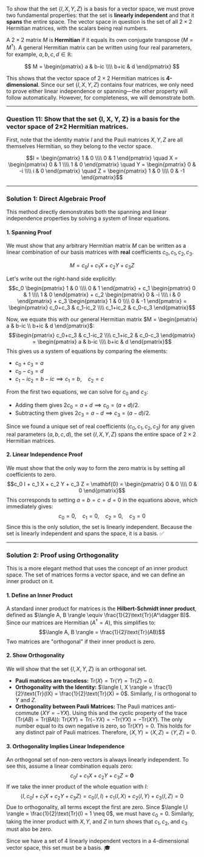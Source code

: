 To show that the set $\{I, X, Y, Z\}$ is a basis for a vector space, we must prove two fundamental properties: that the set is **linearly independent** and that it **spans** the entire space. The vector space in question is the set of all $2 \times 2$ Hermitian matrices, with the scalars being real numbers.

A $2 \times 2$ matrix $M$ is **Hermitian** if it equals its own conjugate transpose ($M = M^\dagger$). A general Hermitian matrix can be written using four real parameters, for example, $a, b, c, d \in \mathbb{R}$:

$$
M = \begin{pmatrix}
a & b-ic \\\\
b+ic & d
\end{pmatrix}
$$

This shows that the vector space of $2 \times 2$ Hermitian matrices is **4-dimensional**. Since our set $\{I, X, Y, Z\}$ contains four matrices, we only need to prove either linear independence or spanning—the other property will follow automatically. However, for completeness, we will demonstrate both.

***

### **Question 11: Show that the set {I, X, Y, Z} is a basis for the vector space of 2×2 Hermitian matrices.**

First, note that the identity matrix $I$ and the Pauli matrices $X, Y, Z$ are all themselves Hermitian, so they belong to the vector space.

$$I = \begin{pmatrix} 1 & 0 \\\\ 0 & 1 \end{pmatrix} \quad X = \begin{pmatrix} 0 & 1 \\\\ 1 & 0 \end{pmatrix} \quad Y = \begin{pmatrix} 0 & -i \\\\ i & 0 \end{pmatrix} \quad Z = \begin{pmatrix} 1 & 0 \\\\ 0 & -1 \end{pmatrix}$$

---

### **Solution 1: Direct Algebraic Proof**

This method directly demonstrates both the spanning and linear independence properties by solving a system of linear equations.

#### **1. Spanning Proof**
We must show that any arbitrary Hermitian matrix $M$ can be written as a linear combination of our basis matrices with **real** coefficients $c_0, c_1, c_2, c_3$.

$$M = c_0 I + c_1 X + c_2 Y + c_3 Z$$

Let's write out the right-hand side explicitly:
$$c_0 \begin{pmatrix} 1 & 0 \\\\ 0 & 1 \end{pmatrix} + c_1 \begin{pmatrix} 0 & 1 \\\\ 1 & 0 \end{pmatrix} + c_2 \begin{pmatrix} 0 & -i \\\\ i & 0 \end{pmatrix} + c_3 \begin{pmatrix} 1 & 0 \\\\ 0 & -1 \end{pmatrix} = \begin{pmatrix} c_0+c_3 & c_1-ic_2 \\\\ c_1+ic_2 & c_0-c_3 \end{pmatrix}$$

Now, we equate this with our general Hermitian matrix $M = \begin{pmatrix} a & b-ic \\ b+ic & d \end{pmatrix}$:
$$\begin{pmatrix} c_0+c_3 & c_1-ic_2 \\\\ c_1+ic_2 & c_0-c_3 \end{pmatrix} = \begin{pmatrix} a & b-ic \\\\ b+ic & d \end{pmatrix}$$
This gives us a system of equations by comparing the elements:
* $c_0 + c_3 = a$
* $c_0 - c_3 = d$
* $c_1 - ic_2 = b - ic \implies c_1 = b, \quad c_2 = c$

From the first two equations, we can solve for $c_0$ and $c_3$:
* Adding them gives $2c_0 = a+d \implies c_0 = (a+d)/2$.
* Subtracting them gives $2c_3 = a-d \implies c_3 = (a-d)/2$.

Since we found a unique set of real coefficients $(c_0, c_1, c_2, c_3)$ for any given real parameters $(a, b, c, d)$, the set $\{I, X, Y, Z\}$ spans the entire space of $2 \times 2$ Hermitian matrices.

#### **2. Linear Independence Proof**
We must show that the only way to form the zero matrix is by setting all coefficients to zero.
$$c_0 I + c_1 X + c_2 Y + c_3 Z = \mathbf{0} = \begin{pmatrix} 0 & 0 \\\\ 0 & 0 \end{pmatrix}$$This corresponds to setting $a=b=c=d=0$ in the equations above, which immediately gives:$$c_0 = 0, \quad c_1 = 0, \quad c_2 = 0, \quad c_3 = 0$$
Since this is the only solution, the set is linearly independent. Because the set is linearly independent and spans the space, it is a basis. ✅

---

### **Solution 2: Proof using Orthogonality**

This is a more elegant method that uses the concept of an inner product space. The set of matrices forms a vector space, and we can define an inner product on it.

#### **1. Define an Inner Product**
A standard inner product for matrices is the **Hilbert-Schmidt inner product**, defined as $\langle A, B \rangle \equiv \frac{1}{2}\text{Tr}(A^\dagger B)$. Since our matrices are Hermitian ($A^\dagger = A$), this simplifies to:
$$\langle A, B \rangle = \frac{1}{2}\text{Tr}(AB)$$
Two matrices are "orthogonal" if their inner product is zero.

#### **2. Show Orthogonality**
We will show that the set $\{I, X, Y, Z\}$ is an orthogonal set.
* **Pauli matrices are traceless:** $\text{Tr}(X)=\text{Tr}(Y)=\text{Tr}(Z)=0$.
* **Orthogonality with the Identity:**
    $\langle I, X \rangle = \frac{1}{2}\text{Tr}(IX) = \frac{1}{2}\text{Tr}(X) = 0$. Similarly, $I$ is orthogonal to $Y$ and $Z$.
* **Orthogonality between Pauli Matrices:** The Pauli matrices anti-commute ($XY = -YX$). Using this and the cyclic property of the trace ($\text{Tr}(AB)=\text{Tr}(BA)$):
    $\text{Tr}(XY) = \text{Tr}(-YX) = -\text{Tr}(YX) = -\text{Tr}(XY)$.
    The only number equal to its own negative is zero, so $\text{Tr}(XY)=0$. This holds for any distinct pair of Pauli matrices. Therefore, $\langle X, Y \rangle = \langle X, Z \rangle = \langle Y, Z \rangle = 0$.

#### **3. Orthogonality Implies Linear Independence**
An orthogonal set of non-zero vectors is always linearly independent. To see this, assume a linear combination equals zero:
$$c_0 I + c_1 X + c_2 Y + c_3 Z = \mathbf{0}$$If we take the inner product of the whole equation with $I$:$$\langle I, c_0 I + c_1 X + c_2 Y + c_3 Z \rangle = c_0\langle I,I \rangle + c_1\langle I,X \rangle + c_2\langle I,Y \rangle + c_3\langle I,Z \rangle = 0$$
Due to orthogonality, all terms except the first are zero. Since $\langle I,I \rangle = \frac{1}{2}\text{Tr}(I) = 1 \neq 0$, we must have $c_0=0$. Similarly, taking the inner product with $X, Y,$ and $Z$ in turn shows that $c_1, c_2,$ and $c_3$ must also be zero.

Since we have a set of 4 linearly independent vectors in a 4-dimensional vector space, this set must be a basis. 🎓